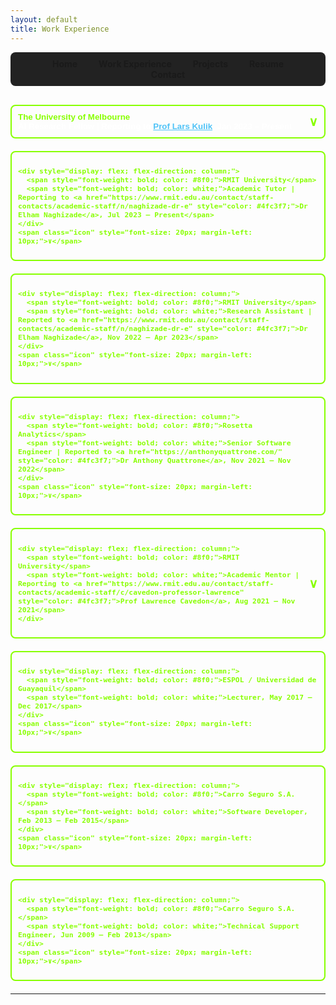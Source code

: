 ```yaml
---
layout: default
title: Work Experience
---
```


<nav style="background-color: #222; padding: 10px; text-align: center; border-radius: 8px; margin-bottom: 30px;">
  <a href="/" style="text-decoration: none; margin: 0 15px; font-weight: bold; color: {% if page.title == 'Home' %}#8f0{% else %}white{% endif %};">Home</a>
  <a href="/work_experience" style="text-decoration: none; margin: 0 15px; font-weight: bold; color: {% if page.title == 'Work Experience' %}#8f0{% else %}white{% endif %};">Work Experience</a>
  <a href="/projects" style="text-decoration: none; margin: 0 15px; font-weight: bold; color: {% if page.title == 'Projects' %}#8f0{% else %}white{% endif %};">Projects</a>
  <a href="/resume" style="text-decoration: none; margin: 0 15px; font-weight: bold; color: {% if page.title == 'Resume' %}#8f0{% else %}white{% endif %};">Resume</a>
  <a href="/contact" style="text-decoration: none; margin: 0 15px; font-weight: bold; color: {% if page.title == 'Contact' %}#8f0{% else %}white{% endif %};">Contact</a>
</nav>



<div style="margin-bottom: 20px;">
<!--   <button onclick="this.nextElementSibling.style.display = this.nextElementSibling.style.display === 'none' ? 'block' : 'none';" style="background-color: transparent; border: 2px solid #8f0; color: #8f0; font-weight: bold; padding: 10px; width: 100%; text-align: left; border-radius: 8px; cursor: pointer;"> -->
    <button onclick="
    var content = this.nextElementSibling;
    var icon = this.querySelector('.icon');
    if (content.style.display === 'none') {
      content.style.display = 'block';
      icon.textContent = '∧';
    } else {
      content.style.display = 'none';
      icon.textContent = '∨';
    }
  " style="background-color: transparent; border: 2px solid #8f0; color: #8f0; font-weight: bold; padding: 10px; width: 100%; text-align: left; border-radius: 8px; cursor: pointer; display: flex; justify-content: space-between; align-items: center;">
    <div style="display: flex; flex-direction: column;">
      <span style="font-weight: bold; color: #8f0;">The University of Melbourne</span>
      <span style="font-weight: bold; color: white;">AI Research Fellow | Reporting to <a href="https://lars.kuliks.net/?page_id=6" style="color: #4fc3f7;">Prof Lars Kulik</a>, Jan 2023 – Present</span>
    </div>
      <span class="icon" style="font-size: 20px; margin-left: 10px;">∨</span>
  </button>
  <div style="display: none; margin-top: 10px; padding-left: 20px;">
    <ul>
      <li>Researcher for workstream 3 of the <a href="https://www.musicattunedcare.com/" style="color: #0bf;">MATCH project</a>.</li>
      <li>Development of machine learning models to automate the detection of agitation symptoms related to dementia.</li>
      <li>Built a data pipeline to extract and preprocess sensor-based physiological data from Empatica's EmbracePlus medical wearable.</li>
      <li>Researched noise reduction techniques and integrated <a href="https://ieeexplore.ieee.org/document/9914782" style="color: #0bf;">DeepFilterNet</a> models into our data pipeline to remove/reduce noise from the collected audio data.</li>
      <li>Developed an <a href="https://github.com/stevcabello/CMAI-Labeller-App" style="color: #0bf;">Android/iOS app</a> for data collection of agitation symptoms in patients living with dementia.</li>
      <li>Supervised the development of the MATCH app, which integrates the Spotify API to provide music recommendations.</li>
      <li>Supervised an undergraduate project (SCIE30001 - 2023 SEMESTER 1) titled "Music Genre Classification with ResNet and Bi-GRU Using Visual Spectrograms".</li>
      <li>Technical representative of the MATCH Safety and Capacity Building Committees.</li>
    </ul>
  </div>
</div>

<div style="margin-bottom: 20px;">
<!--   <button onclick="this.nextElementSibling.style.display = this.nextElementSibling.style.display === 'none' ? 'block' : 'none';" style="background-color: transparent; border: 2px solid #8f0; color: #8f0; font-weight: bold; padding: 10px; width: 100%; text-align: left; border-radius: 8px; cursor: pointer;"> -->
  <button onclick="
    var content = this.nextElementSibling;
    var icon = this.querySelector('.icon');
    if (content.style.display === 'none') {
      content.style.display = 'block';
      icon.textContent = '∧';
    } else {
      content.style.display = 'none';
      icon.textContent = '∨';
    }
  " style="background-color: transparent; border: 2px solid #8f0; color: #8f0; font-weight: bold; padding: 10px; width: 100%; text-align: left; border-radius: 8px; cursor: pointer; display: flex; justify-content: space-between; align-items: center;">

    <div style="display: flex; flex-direction: column;">
      <span style="font-weight: bold; color: #8f0;">RMIT University</span>
      <span style="font-weight: bold; color: white;">Academic Tutor | Reporting to <a href="https://www.rmit.edu.au/contact/staff-contacts/academic-staff/n/naghizade-dr-e" style="color: #4fc3f7;">Dr Elham Naghizade</a>, Jul 2023 – Present</span>
    </div>
    <span class="icon" style="font-size: 20px; margin-left: 10px;">∨</span>
  </button>
  <div style="display: none; margin-top: 10px; padding-left: 20px;">
    <ul>
      <li>Tutor, Lab Demonstrator, and Marker for <strong>Algorithms and Analysis (COSC2123)</strong>.</li>
      <li>Explain key algorithmic design paradigms: brute force, divide and conquer, decrease and conquer, transform and conquer, greedy, dynamic programming and iterative improvement.</li>
      <li>Explain key data structures: trees, lists, stacks, queues, hash tables and graph representations.</li>
      <li>Theoretically compare and analyse the time complexities of algorithms and data structures.</li>
    </ul>
  </div>
</div>

<div style="margin-bottom: 20px;">
<!--   <button onclick="this.nextElementSibling.style.display = this.nextElementSibling.style.display === 'none' ? 'block' : 'none';" style="background-color: transparent; border: 2px solid #8f0; color: #8f0; font-weight: bold; padding: 10px; width: 100%; text-align: left; border-radius: 8px; cursor: pointer;"> -->
  <button onclick="
    var content = this.nextElementSibling;
    var icon = this.querySelector('.icon');
    if (content.style.display === 'none') {
      content.style.display = 'block';
      icon.textContent = '∧';
    } else {
      content.style.display = 'none';
      icon.textContent = '∨';
    }
  " style="background-color: transparent; border: 2px solid #8f0; color: #8f0; font-weight: bold; padding: 10px; width: 100%; text-align: left; border-radius: 8px; cursor: pointer; display: flex; justify-content: space-between; align-items: center;">

    <div style="display: flex; flex-direction: column;">
      <span style="font-weight: bold; color: #8f0;">RMIT University</span>
      <span style="font-weight: bold; color: white;">Research Assistant | Reported to <a href="https://www.rmit.edu.au/contact/staff-contacts/academic-staff/n/naghizade-dr-e" style="color: #4fc3f7;">Dr Elham Naghizade</a>, Nov 2022 – Apr 2023</span>
    </div>
    <span class="icon" style="font-size: 20px; margin-left: 10px;">∨</span>
  </button>
  <div style="display: none; margin-top: 10px; padding-left: 20px;">
    <ul>
      <li>Developed <a href="https://github.com/stevcabello/RMIT-ABC-Fact-Checked-Data-Collection" style="color: #0bf;">scripts</a> for web scraping ABC's Fact Check website to identify news with tweet/twitter-related content.</li>
      <li>Developed scripts to use Twitter API to find the source (i.e., original tweet) from each tweet extracted from "The Claim" section on ABC's Fact Check website.</li>
      <li>Built scripts to use Twitter API and generate cascades from tweets related to anti-feminist political discourse in Iran.</li>
      <li>Explored the ChatGPT API to automate the identification of sexism in tweets.</li>
      <li>Delivered a talk: "ChatGPT as a scripting tool for researchers" to CHAI Human Information REtrieval (CHIRE) group at RMIT. I explained how to use ChatGPT for data processing and modelling purposes.</li>
    </ul>
  </div>
</div>

<div style="margin-bottom: 20px;">
<!--   <button onclick="this.nextElementSibling.style.display = this.nextElementSibling.style.display === 'none' ? 'block' : 'none';" style="background-color: transparent; border: 2px solid #8f0; color: #8f0; font-weight: bold; padding: 10px; width: 100%; text-align: left; border-radius: 8px; cursor: pointer;"> -->
    <button onclick="
    var content = this.nextElementSibling;
    var icon = this.querySelector('.icon');
    if (content.style.display === 'none') {
      content.style.display = 'block';
      icon.textContent = '∧';
    } else {
      content.style.display = 'none';
      icon.textContent = '∨';
    }
  " style="background-color: transparent; border: 2px solid #8f0; color: #8f0; font-weight: bold; padding: 10px; width: 100%; text-align: left; border-radius: 8px; cursor: pointer; display: flex; justify-content: space-between; align-items: center;">

    <div style="display: flex; flex-direction: column;">
      <span style="font-weight: bold; color: #8f0;">Rosetta Analytics</span>
      <span style="font-weight: bold; color: white;">Senior Software Engineer | Reported to <a href="https://anthonyquattrone.com/" style="color: #4fc3f7;">Dr Anthony Quattrone</a>, Nov 2021 – Nov 2022</span>
    </div>
    <span class="icon" style="font-size: 20px; margin-left: 10px;">∨</span>
  </button>
  <div style="display: none; margin-top: 10px; padding-left: 20px;">
    <ul>
      <li>Understood requirements of current and prospective clients.</li>
      <li>Provided support for the Regulatory Information Notice (RIN) clients.</li>
      <li>Implemented new features for RIN portals using PHP, JavaScript and MySQL.</li>
      <li>Developed and supported mapping portals using JavaScript, Google Maps and GIS technologies.</li>
      <li>Optimised database operations.</li>
      <li>Managed Amazon EC2 servers.</li>
    </ul>
  </div>
</div>

<div style="margin-bottom: 20px;">
<!--   <button onclick="this.nextElementSibling.style.display = this.nextElementSibling.style.display === 'none' ? 'block' : 'none';" style="background-color: transparent; border: 2px solid #8f0; color: #8f0; font-weight: bold; padding: 10px; width: 100%; text-align: left; border-radius: 8px; cursor: pointer;"> -->
    <button onclick="
    var content = this.nextElementSibling;
    var icon = this.querySelector('.icon');
    if (content.style.display === 'none') {
      content.style.display = 'block';
      icon.textContent = '∧';
    } else {
      content.style.display = 'none';
      icon.textContent = '∨';
    }
  " style="background-color: transparent; border: 2px solid #8f0; color: #8f0; font-weight: bold; padding: 10px; width: 100%; text-align: left; border-radius: 8px; cursor: pointer; display: flex; justify-content: space-between; align-items: center;">

    <div style="display: flex; flex-direction: column;">
      <span style="font-weight: bold; color: #8f0;">RMIT University</span>
      <span style="font-weight: bold; color: white;">Academic Mentor | Reporting to <a href="https://www.rmit.edu.au/contact/staff-contacts/academic-staff/c/cavedon-professor-lawrence" style="color: #4fc3f7;">Prof Lawrence Cavedon</a>, Aug 2021 – Nov 2021</span>
    </div>
  <span class="icon" style="font-size: 20px; margin-left: 10px;">∨</span>
  </button>
  <div style="display: none; margin-top: 10px; padding-left: 20px;">
    <ul>
      <li>Mentored machine learning projects for Masters students working with industry partners (Data Science Postgraduate Program).</li>
      <li>Provided technical advice and evaluated final reports.</li>
    </ul>
  </div>
</div>

<div style="margin-bottom: 20px;">
<!--   <button onclick="this.nextElementSibling.style.display = this.nextElementSibling.style.display === 'none' ? 'block' : 'none';" style="background-color: transparent; border: 2px solid #8f0; color: #8f0; font-weight: bold; padding: 10px; width: 100%; text-align: left; border-radius: 8px; cursor: pointer;"> -->
    <button onclick="
    var content = this.nextElementSibling;
    var icon = this.querySelector('.icon');
    if (content.style.display === 'none') {
      content.style.display = 'block';
      icon.textContent = '∧';
    } else {
      content.style.display = 'none';
      icon.textContent = '∨';
    }
  " style="background-color: transparent; border: 2px solid #8f0; color: #8f0; font-weight: bold; padding: 10px; width: 100%; text-align: left; border-radius: 8px; cursor: pointer; display: flex; justify-content: space-between; align-items: center;">

    <div style="display: flex; flex-direction: column;">
      <span style="font-weight: bold; color: #8f0;">ESPOL / Universidad de Guayaquil</span>
      <span style="font-weight: bold; color: white;">Lecturer, May 2017 – Dec 2017</span>
    </div>
    <span class="icon" style="font-size: 20px; margin-left: 10px;">∨</span>
  </button>
  <div style="display: none; margin-top: 10px; padding-left: 20px;">
    <ul>
      <li>Lectured in several courses: Operating Systems, Object-Oriented Software Engineering, Compilers, Data Structures, Databases, Fundamentals of Programming (Python) and Object-Oriented Programming (Java).</li>
      <li>Directed a community-focused project related to the development of computational thinking in children through the use of programmable technologies.</li>
    </ul>
  </div>
</div>

<div style="margin-bottom: 20px;">
<!--   <button onclick="this.nextElementSibling.style.display = this.nextElementSibling.style.display === 'none' ? 'block' : 'none';" style="background-color: transparent; border: 2px solid #8f0; color: #8f0; font-weight: bold; padding: 10px; width: 100%; text-align: left; border-radius: 8px; cursor: pointer;"> -->
    <button onclick="
    var content = this.nextElementSibling;
    var icon = this.querySelector('.icon');
    if (content.style.display === 'none') {
      content.style.display = 'block';
      icon.textContent = '∧';
    } else {
      content.style.display = 'none';
      icon.textContent = '∨';
    }
  " style="background-color: transparent; border: 2px solid #8f0; color: #8f0; font-weight: bold; padding: 10px; width: 100%; text-align: left; border-radius: 8px; cursor: pointer; display: flex; justify-content: space-between; align-items: center;">

    <div style="display: flex; flex-direction: column;">
      <span style="font-weight: bold; color: #8f0;">Carro Seguro S.A.</span>
      <span style="font-weight: bold; color: white;">Software Developer, Feb 2013 – Feb 2015</span>
    </div>
    <span class="icon" style="font-size: 20px; margin-left: 10px;">∨</span>
  </button>
  <div style="display: none; margin-top: 10px; padding-left: 20px;">
    <ul>
      <li>Supported and developed web platforms using ASP.NET and SQL technologies.</li>
      <li>Deployed <a href="https://play.google.com/store/apps/details?id=com.devsu.cervezasmart&pli=1" style="color: #0bf;">Android applications</a> with REST and SOAP web services.</li>
      <li>Implemented an HTTP Servlet for image transfer.</li>
      <li>Configured Linux servers.</li>
    </ul>
  </div>
</div>

<div style="margin-bottom: 20px;">
<!--   <button onclick="this.nextElementSibling.style.display = this.nextElementSibling.style.display === 'none' ? 'block' : 'none';" style="background-color: transparent; border: 2px solid #8f0; color: #8f0; font-weight: bold; padding: 10px; width: 100%; text-align: left; border-radius: 8px; cursor: pointer;"> -->
    <button onclick="
    var content = this.nextElementSibling;
    var icon = this.querySelector('.icon');
    if (content.style.display === 'none') {
      content.style.display = 'block';
      icon.textContent = '∧';
    } else {
      content.style.display = 'none';
      icon.textContent = '∨';
    }
  " style="background-color: transparent; border: 2px solid #8f0; color: #8f0; font-weight: bold; padding: 10px; width: 100%; text-align: left; border-radius: 8px; cursor: pointer; display: flex; justify-content: space-between; align-items: center;">

    <div style="display: flex; flex-direction: column;">
      <span style="font-weight: bold; color: #8f0;">Carro Seguro S.A.</span>
      <span style="font-weight: bold; color: white;">Technical Support Engineer, Jun 2009 – Feb 2013</span>
    </div>
    <span class="icon" style="font-size: 20px; margin-left: 10px;">∨</span>
  </button>
  <div style="display: none; margin-top: 10px; padding-left: 20px;">
    <ul>
      <li>Supervised the correct operation of 130 monitoring towers nationwide.</li>
      <li>Tested, configured, and installed GPRS equipment.</li>
      <li>Repaired Motorola radios and provided maintenance.</li>
      <li>Configured VHF and UHF radios.</li>
    </ul>
  </div>
</div>

    
---
